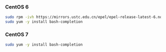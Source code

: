 ### CentOS 6
```bash
sudo rpm -ivh https://mirrors.ustc.edu.cn/epel/epel-release-latest-6.noarch.rpm
sudo yum -y install bash-completion
```

### CentOS 7
```bash
sudo yum -y install bash-completion
```


